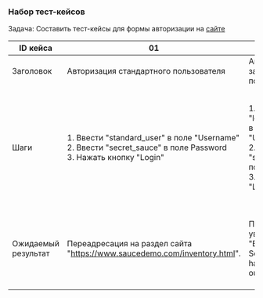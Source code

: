 ### Набор тест-кейсов

Задача: Составить тест-кейсы для формы авторизации на [сайте](www.saucedemo.com/)

|ID кейса|01|02|03|04|05|06|07|08|09|10|11|12|
|-|-|-|-|-|-|-|-|-|-|-|-|-|
|Заголовок|Авторизация стандартного пользователя|Авторизация заблокированного пользователя|Авторизация проблемного пользователя|Авторизация пользователя со сбоем в работе|Авторизация пользователя с ошибками|Авторизация визуального пользователя|Авторизация с опечаткой в логине|Авторизация с опечаткой в пароле|Авторизация с пустым полем "Username"|Авторизация с пустым полем "Password"|Авторизация с пробелом в конце логина|Авторизация с пробелом в начале логина|
|Шаги|1. Ввести "standard_user" в поле "Username" <br> 2. Ввести "secret_sauce" в поле Password <br> 3. Нажать кнопку "Login"|1. Ввести "locked_out_user" в поле "Username" <br> 2. Ввести "secret_sauce" в поле Password <br> 3. Нажать кнопку "Login"|1. Ввести "problem_user" в поле "Username" <br> 2. Ввести "secret_sauce" в поле Password <br> 3. Нажать кнопку "Login"|1. Ввести "performance_glitch_user" в поле "Username" <br> 2. Ввести "secret_sauce" в поле Password <br> 3. Нажать кнопку "Login"|1. Ввести "error_user" в поле "Username" <br> 2. Ввести "secret_sauce" в поле Password <br> 3. Нажать кнопку "Login"|1. Ввести "visual_user" в поле "Username" <br> 2. Ввести "secret_sauce" в поле Password <br> 3. Нажать кнопку "Login"|1. Ввести "standart_user" в поле "Username" <br> 2. Ввести "secret_sauce" в поле Password <br> 3. Нажать кнопку "Login"|1. Ввести "standard_user" в поле "Username" <br> 2. Ввести "secret_souce" в поле Password <br> 3. Нажать кнопку "Login"|1. Оставить поле "Username" пустым <br> 2. Ввести пароль "secret_sauce" в поле "Password" <br> 3. Нажать кнопку "Login"|1. Ввести логин "standard_user" в поле "Username" <br> 2. Оставить поле "Password" пустым <br> 3. Нажать кнопку "Login"|1. Ввести "standard_user " в поле "Username" <br> 2. Ввести "secret_sauce" в поле Password <br> 3. Нажать кнопку "Login"|1. Ввести " standard_user" в поле "Username" <br> 2. Ввести "secret_sauce" в поле Password <br> 3. Нажать кнопку "Login"|
|Ожидаемый результат|Переадресация на раздел сайта "https://www.saucedemo.com/inventory.html". | Появилось уведомление "Epic sadface: Sorry, this user has been locked out."|Переадресация на раздел сайта "https://www.saucedemo.com/inventory.html". |Переадресация на раздел сайта "https://www.saucedemo.com/inventory.html". |Переадресация на раздел сайта "https://www.saucedemo.com/inventory.html". |Переадресация на раздел сайта "https://www.saucedemo.com/inventory.html". | Появилось уведомление "Epic sadface: Username and password do not match any user in this service"|Появилось уведомление "Epic sadface: Username and password do not match any user in this service"|Появилось уведомление "Epic sadface: Username is required"|Появилось уведомление "Epic sadface: Password is required"|Появилось уведомление "Epic sadface: Username and password do not match any user in this service"|Появилось уведомление "Epic sadface: Username and password do not match any user in this service"|
